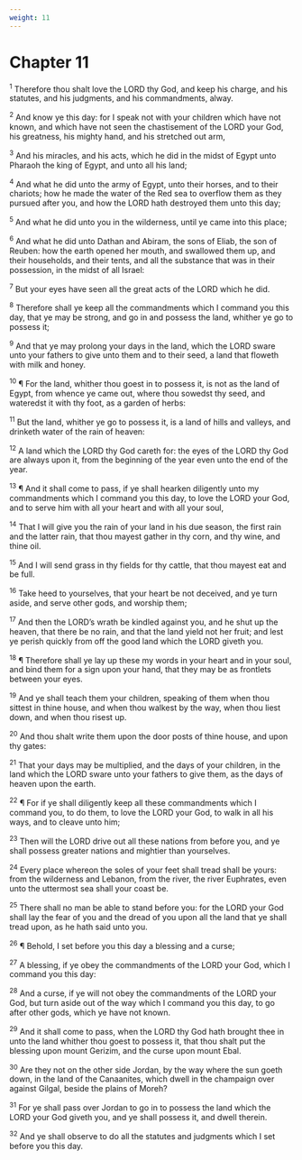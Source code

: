 ```yaml
---
weight: 11
---
```


# Chapter 11

<sup>1</sup> Therefore thou shalt love the LORD thy God, and keep his charge, and his statutes, and his judgments, and his commandments, alway. 

<sup>2</sup> And know ye this day: for I speak not with your children which have not known, and which have not seen the chastisement of the LORD your God, his greatness, his mighty hand, and his stretched out arm, 

<sup>3</sup> And his miracles, and his acts, which he did in the midst of Egypt unto Pharaoh the king of Egypt, and unto all his land; 

<sup>4</sup> And what he did unto the army of Egypt, unto their horses, and to their chariots; how he made the water of the Red sea to overflow them as they pursued after you, and how the LORD hath destroyed them unto this day; 

<sup>5</sup> And what he did unto you in the wilderness, until ye came into this place; 

<sup>6</sup> And what he did unto Dathan and Abiram, the sons of Eliab, the son of Reuben: how the earth opened her mouth, and swallowed them up, and their households, and their tents, and all the substance that was in their possession, in the midst of all Israel: 

<sup>7</sup> But your eyes have seen all the great acts of the LORD which he did. 

<sup>8</sup> Therefore shall ye keep all the commandments which I command you this day, that ye may be strong, and go in and possess the land, whither ye go to possess it; 

<sup>9</sup> And that ye may prolong your days in the land, which the LORD sware unto your fathers to give unto them and to their seed, a land that floweth with milk and honey. 

<sup>10</sup> ¶ For the land, whither thou goest in to possess it, is not as the land of Egypt, from whence ye came out, where thou sowedst thy seed, and wateredst it with thy foot, as a garden of herbs: 

<sup>11</sup> But the land, whither ye go to possess it, is a land of hills and valleys, and drinketh water of the rain of heaven: 

<sup>12</sup> A land which the LORD thy God careth for: the eyes of the LORD thy God are always upon it, from the beginning of the year even unto the end of the year. 

<sup>13</sup> ¶ And it shall come to pass, if ye shall hearken diligently unto my commandments which I command you this day, to love the LORD your God, and to serve him with all your heart and with all your soul, 

<sup>14</sup> That I will give you the rain of your land in his due season, the first rain and the latter rain, that thou mayest gather in thy corn, and thy wine, and thine oil. 

<sup>15</sup> And I will send grass in thy fields for thy cattle, that thou mayest eat and be full. 

<sup>16</sup> Take heed to yourselves, that your heart be not deceived, and ye turn aside, and serve other gods, and worship them; 

<sup>17</sup> And then the LORD’s wrath be kindled against you, and he shut up the heaven, that there be no rain, and that the land yield not her fruit; and lest ye perish quickly from off the good land which the LORD giveth you. 

<sup>18</sup> ¶ Therefore shall ye lay up these my words in your heart and in your soul, and bind them for a sign upon your hand, that they may be as frontlets between your eyes. 

<sup>19</sup> And ye shall teach them your children, speaking of them when thou sittest in thine house, and when thou walkest by the way, when thou liest down, and when thou risest up. 

<sup>20</sup> And thou shalt write them upon the door posts of thine house, and upon thy gates: 

<sup>21</sup> That your days may be multiplied, and the days of your children, in the land which the LORD sware unto your fathers to give them, as the days of heaven upon the earth. 

<sup>22</sup> ¶ For if ye shall diligently keep all these commandments which I command you, to do them, to love the LORD your God, to walk in all his ways, and to cleave unto him; 

<sup>23</sup> Then will the LORD drive out all these nations from before you, and ye shall possess greater nations and mightier than yourselves. 

<sup>24</sup> Every place whereon the soles of your feet shall tread shall be yours: from the wilderness and Lebanon, from the river, the river Euphrates, even unto the uttermost sea shall your coast be. 

<sup>25</sup> There shall no man be able to stand before you: for the LORD your God shall lay the fear of you and the dread of you upon all the land that ye shall tread upon, as he hath said unto you. 

<sup>26</sup> ¶ Behold, I set before you this day a blessing and a curse; 

<sup>27</sup> A blessing, if ye obey the commandments of the LORD your God, which I command you this day: 

<sup>28</sup> And a curse, if ye will not obey the commandments of the LORD your God, but turn aside out of the way which I command you this day, to go after other gods, which ye have not known. 

<sup>29</sup> And it shall come to pass, when the LORD thy God hath brought thee in unto the land whither thou goest to possess it, that thou shalt put the blessing upon mount Gerizim, and the curse upon mount Ebal. 

<sup>30</sup> Are they not on the other side Jordan, by the way where the sun goeth down, in the land of the Canaanites, which dwell in the champaign over against Gilgal, beside the plains of Moreh? 

<sup>31</sup> For ye shall pass over Jordan to go in to possess the land which the LORD your God giveth you, and ye shall possess it, and dwell therein. 

<sup>32</sup> And ye shall observe to do all the statutes and judgments which I set before you this day. 


